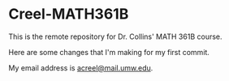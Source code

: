 # Creel-MATH361B
This is the remote repository for Dr. Collins' MATH 361B course.

Here are some changes that I'm making for my first commit.

My email address is acreel@mail.umw.edu.
